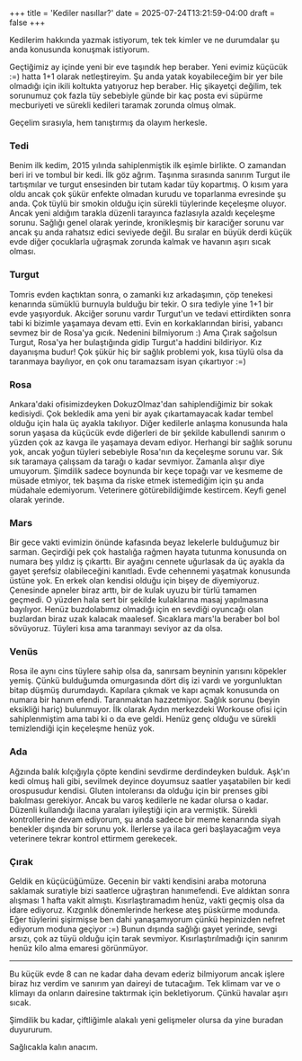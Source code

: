 +++
title = 'Kediler nasıllar?'
date = 2025-07-24T13:21:59-04:00
draft = false
+++

Kedilerim hakkında yazmak istiyorum, tek tek kimler ve ne durumdalar şu anda konusunda konuşmak istiyorum.

Geçtiğimiz ay içinde yeni bir eve taşındık hep beraber. Yeni evimiz küçücük :=) hatta 1+1 olarak netleştireyim. Şu anda yatak koyabileceğim bir yer bile olmadığı için ikili koltukta yatıyoruz hep beraber. Hiç şikayetçi değilim, tek sorunumuz çok fazla tüy sebebiyle günde bir kaç posta evi süpürme mecburiyeti ve sürekli kedileri taramak zorunda olmuş olmak.

Geçelim sırasıyla, hem tanıştırmış da olayım herkesle.

### Tedi

Benim ilk kedim, 2015 yılında sahiplenmiştik ilk eşimle birlikte. O zamandan beri iri ve tombul bir kedi. İlk göz ağrım. Taşınma sırasında sanırım Turgut ile tartışmılar ve turgut ensesinden bir tutam kadar tüy kopartmış. O kısım yara oldu ancak çok şükür enfekte olmadan kurudu ve toparlanma evresinde şu anda. Çok tüylü bir smokin olduğu için sürekli tüylerinde keçeleşme oluyor. Ancak yeni aldığım tarakla düzenli tarayınca fazlasıyla azaldı keçeleşme sorunu. Sağlığı genel olarak yerinde, kronikleşmiş bir karaciğer sorunu var ancak şu anda rahatsız edici seviyede değil. Bu sıralar en büyük derdi küçük evde diğer çocuklarla uğraşmak zorunda kalmak ve havanın aşırı sıcak olması.

### Turgut

Tomris evden kaçtıktan sonra, o zamanki kız arkadaşımın, çöp tenekesi kenarında sümüklü burnuyla bulduğu bir tekir. O sıra tediyle yine 1+1 bir evde yaşıyorduk. Akciğer sorunu vardır Turgut'un ve tedavi ettirdikten sonra tabi ki bizimle yaşamaya devam etti. Evin en korkaklarından birisi, yabancı sevmez bir de Rosa'ya gıcık. Nedenini bilmiyorum :) Ama Çırak sağolsun Turgut, Rosa'ya her bulaştığında gidip Turgut'a haddini bildiriyor. Kız dayanışma budur! Çok şükür hiç bir sağlık problemi yok, kısa tüylü olsa da taranmaya bayılıyor, en çok onu taramazsam isyan çıkartıyor :=)

### Rosa

Ankara'daki ofisimizdeyken DokuzOlmaz'dan sahiplendiğimiz bir sokak kedisiydi. Çok bekledik ama yeni bir ayak çıkartamayacak kadar tembel olduğu için hala üç ayakla takılıyor. Diğer kedilerle anlaşma konusunda hala sorun yaşasa da küçücük evde diğerleri de bir şekilde kabullendi sanırım o yüzden çok az kavga ile yaşamaya devam ediyor. Herhangi bir sağlık sorunu yok, ancak yoğun tüyleri sebebiyle Rosa'nın da keçeleşme sorunu var. Sık sık taramaya çalışsam da tarağı o kadar sevmiyor. Zamanla alışır diye umuyorum. Şimdilik sadece boynunda bir keçe topağı var ve kesmeme de müsade etmiyor, tek başıma da riske etmek istemediğim için şu anda müdahale edemiyorum. Veterinere götürebildiğimde kestircem. Keyfi genel olarak yerinde.

### Mars

Bir gece vakti evimizin önünde kafasında beyaz lekelerle bulduğumuz bir sarman. Geçirdiği pek çok hastalığa rağmen hayata tutunma konusunda on numara beş yıldız iş çıkarttı. Bir ayağını cennete uğurlasak da üç ayakla da gayet şerefsiz olabileceğini kanıtladı. Evde cehennemi yaşatmak konusunda üstüne yok. En erkek olan kendisi olduğu için bişey de diyemiyoruz. Çenesinde apneler biraz arttı, bir de kulak uyuzu bir türlü tamamen geçmedi. O yüzden hala sert bir şekilde kulaklarına masaj yapılmasına bayılıyor. Henüz buzdolabımız olmadığı için en sevdiği oyuncağı olan buzlardan biraz uzak kalacak maalesef. Sıcaklara mars'la beraber bol bol sövüyoruz. Tüyleri kısa ama taranmayı seviyor az da olsa.

### Venüs

Rosa ile aynı cins tüylere sahip olsa da, sanırsam beyninin yarısını köpekler yemiş. Çünkü bulduğumda omurgasında dört diş izi vardı ve yorgunluktan bitap düşmüş durumdaydı. Kapılara çıkmak ve kapı açmak konusunda on numara bir hanım efendi. Taranmaktan hazzetmiyor. Sağlık sorunu (beyin eksikliği hariç) bulunmuyor. İlk olarak Aydın merkezdeki Workouse ofisi için sahiplenmiştim ama tabi ki o da eve geldi. Henüz genç olduğu ve sürekli temizlendiği için keçeleşme henüz yok.

### Ada

Ağzında balık kılçığıyla çöpte kendini sevdirme derdindeyken bulduk. Aşk'ın kedi olmuş hali gibi, sevilmek deyince doyumsuz saatler yaşatabilen bir kedi orospusudur kendisi. Gluten intoleransı da olduğu için bir prenses gibi bakılması gerekiyor. Ancak bu varoş kedilerle ne kadar olursa o kadar. Düzenli kullandığı ilacına yaraları iyileştiği için ara vermiştik. Sürekli kontrollerine devam ediyorum, şu anda sadece bir meme kenarında siyah benekler dışında bir sorunu yok. İlerlerse ya ilaca geri başlayacağım veya veterinere tekrar kontrol ettirmem gerekecek.

### Çırak

Geldik en küçücüğümüze. Gecenin bir vakti kendisini araba motoruna saklamak suratiyle bizi saatlerce uğraştıran hanımefendi. Eve aldıktan sonra alışması 1 hafta vakit almıştı. Kısırlaştıramadım henüz, vakti geçmiş olsa da idare ediyoruz. Kızgınlık dönemlerinde herkese ateş püskürme modunda. Eğer tüylerini şişirmişse ben dahi yanaşamıyorum çünkü hepinizden nefret ediyorum moduna geçiyor :=)
Bunun dışında sağlığı gayet yerinde, sevgi arsızı, çok az tüyü olduğu için tarak sevmiyor. Kısırlaştırılmadığı için sanırım henüz kilo alma emaresi görünmüyor.


---
Bu küçük evde 8 can ne kadar daha devam ederiz bilmiyorum ancak işlere biraz hız verdim ve sanırım yan daireyi de tutacağım. Tek klimam var ve o klimayı da onların dairesine taktırmak için bekletiyorum. Çünkü havalar aşırı sıcak.

Şimdilik bu kadar, çiftliğimle alakalı yeni gelişmeler olursa da yine buradan duyururum.

Sağlıcakla kalın anacım.
